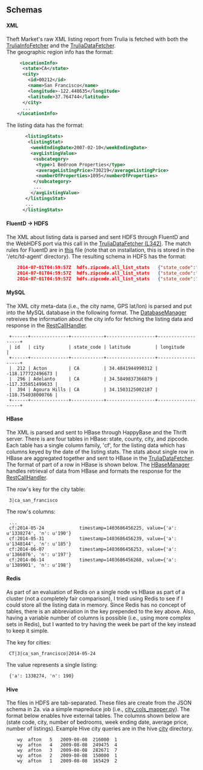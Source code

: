## Schemas

#### XML

Theft Market's raw XML listing report from Trulia is fetched with both the [TruliaInfoFetcher](trulia-fetcher/TruliaInfoFetcher.py) and the [TruliaDataFetcher](trulia-fetcher/TruliaDataFetcher.py).  
The geographic region info has the format:


```xml
     <LocationInfo>
      <state>CA</state>
      <city>
        <id>00212</id>
        <name>San Francisco</name>
        <longitude>-122.448635</longitude>
        <latitude>37.764744</latitude>
      </city>
      ...       
    </LocationInfo>
```

The listing data has the format:

```xml
       <listingStats>
        <listingStat>
         <weekEndingDate>2007-02-10</weekEndingDate>
         <avgListingValue>
          <subcategory>
           <type>1 Bedroom Properties</type>
           <averageListingPrice>730219</averageListingPrice>
           <numberOfProperties>1095</numberOfProperties>
          </subcategory>
          ...
         </avgListingValue>
       </listingsStat>
       ...
      </listingStats>
```

#### FluentD -> HDFS

The XML about listing data is parsed and sent HDFS through FluentD and the WebHDFS port via this call in the [TruliaDataFetcher (L342)](trulia-fetcher/TruliaDataFetcher.py#L342).  The match rules for FluentD are in [this](conf/fluentd/td-agent.conf) file (note that on installation, this is stored in the '/etc/td-agent' directory).  The resulting schema in HDFS has the format:


```json
    2014-07-01T04:59:57Z  hdfs.zipcode.all_list_stats   {"state_code":"MA","ts":1404190797734,"med_list":329000,"zipcode":"01260","num_beds":3,"week_ending_date":"2011-08-20","avg_list":329000,"num_list":1}
    2014-07-01T04:59:57Z  hdfs.zipcode.all_list_stats   {"state_code":"MA","ts":1404190797735,"med_list":329000,"zipcode":"01260","num_beds":3,"week_ending_date":"2011-08-27","avg_list":329000,"num_list":2}
    2014-07-01T04:59:57Z  hdfs.zipcode.all_list_stats   {"state_code":"MA","ts":1404190797735,"med_list":329000,"zipcode":"01260","num_beds":3,"week_ending_date":"2011-09-03","avg_list":329000,"num_list":1} 
```

#### MySQL 

The XML city meta-data (i.e., the city name, GPS lat/lon) is parsed and put into the MySQL database in the following format.  The [DatabaseManager](common/DatabaseManager.py#L89) retreives the information about the city info for fetching the listing data and response in the [RestCallHandler](server/RestCallHandler.py).

     +------+--------------+------------+------------------+-------------------+
     | id   | city         | state_code | latitude         | longitude         |
     +------+--------------+------------+------------------+-------------------+
     |  212 | Acton        | CA         | 34.4841944990312 | -118.177722496673 |
     |  296 | Adelanto     | CA         | 34.5849837366879 | -117.335851499633 |
     |  394 | Agoura Hills | CA         | 34.1503125002187 | -118.754038000766 |
     +------+--------------+------------+------------------+-------------------+


#### HBase

The XML is parsed and sent to HBase through HappyBase and the Thrift server.  There is are four tables in HBase: state, county, city, and zipcode. Each table has a single column family, 'cf', for the listing data which has columns keyed by the date of the listing stats.  The stats about single row in HBase are aggregated together and sent to HBase in the [TruliaDataFetcher](trulia-fetcher/TruliaDataFetcher.py).  The format of part of a row in HBase is shown below.  The [HBaseManager](common/HBaseManager.py) handles retrieval of data from HBase and formats the response for the [RestCallHandler](server/RestCallHandler.py).

The row's key for the city table:

     3|ca_san_francisco

The row's columns:

     ...
     cf:2014-05-24             timestamp=1403686456225, value={'a': u'1338274', 'n': u'190'}            
     cf:2014-05-31             timestamp=1403686456239, value={'a': u'1348144', 'n': u'185'}            
     cf:2014-06-07             timestamp=1403686456253, value={'a': u'1366076', 'n': u'197'}            
     cf:2014-06-14             timestamp=1403686456268, value={'a': u'1389901', 'n': u'198'}   


#### Redis

As part of an evaluation of Redis on a single node vs HBase as part of a cluster (not a completely fair comparison), I tried using Redis to see if I could store all the listing data in memory.  Since Redis has no concept of tables, there is an abbreviation in the key prepended to the key above.  Also, having a variable number of columns is possible (i.e., using more complex sets in Redis), but I wanted to try having the week be part of the key instead to keep it simple.

The key for cities:

     CT|3|ca_san_francisco|2014-05-24
     
The value represents a single listing:

     {'a': 1338274, 'n': 190} 


#### Hive 

The files in HDFS are tab-separated.  These files are create from the JSON schema in 2a. via a simple mapreduce job (i.e., [city_cols_mapper.py](map-reduce/python/city_cols_mapper.py)).  The format below enables hive external tables.  The columns shown below are (state code, city, number of bedrooms, week ending date, average price, number of listings).  Example Hive city queries are in the hive [city](hive/city) directory.


        wy	afton	5	2009-08-08	216000	1
        wy	afton	4	2009-08-08	249475	4
        wy	afton	3	2009-08-08	282671	7
        wy	afton	2	2009-08-08	150000	1
        wy	afton	1	2009-08-08	165429	2
     

